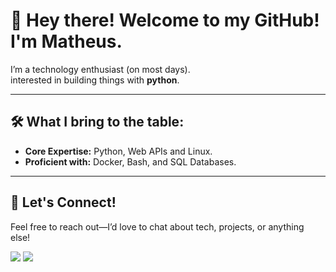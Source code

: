 # 👋 Hey there! Welcome to my GitHub! I'm Matheus.

I’m a technology enthusiast (on most days).  
interested in building things with **python**.

---

## 🛠️ What I bring to the table:  

- **Core Expertise:** Python, Web APIs and Linux.
- **Proficient with:** Docker, Bash, and SQL Databases.  

---

## 💼 Let's Connect!

Feel free to reach out—I’d love to chat about tech, projects, or anything else!  
<div>
<a href="https://www.linkedin.com/in/matheus-vargas-013055215/" target="_blank"><img src="https://img.shields.io/badge/-LinkedIn-%230077B5.svg?style=for-the-badge&logo=Linkedin&logoColor=white" target="_blank"></a>
<a href="mailto:matheusvargas042@gmail.com"><img src="https://img.shields.io/badge/Gmail-D14836?style=for-the-badge&logo=gmail&logoColor=white" target="_blank"></a>
</div>
